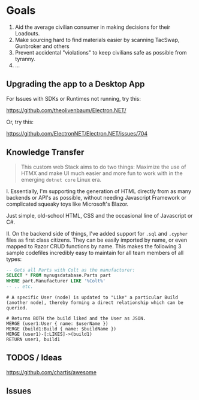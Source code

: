 # Goals

1. Aid the average civilian consumer in making decisions for their Loadouts.
2. Make sourcing hard to find materials easier by scanning TacSwap, Gunbroker and others
3. Prevent accidental "violations" to keep civilians safe as possible from tyranny.
4. ...

## Upgrading the app to a Desktop App

For Issues with SDKs or Runtimes not running, try this:

https://github.com/theolivenbaum/Electron.NET/

Or, try this:

https://github.com/ElectronNET/Electron.NET/issues/704

## Knowledge Transfer

> This custom web Stack aims to do two things: Maximize the use of HTMX and make UI much easier and more fun to work with in the emerging `dotnet core` Linux era.

I.  Essentially, I'm supporting the generation of HTML directly from as many backends or API's as possible, without needing Javascript Framework or complicated squeaky toys like Microsoft's Blazor.

Just simple, old-school HTML, CSS and the occasional line of Javascript or C#.

II. On the backend side of things, I've added support for `.sql` and `.cypher` files as first class citizens.  They can be easily imported by name, or even mapped to Razor CRUD functions by name.  This makes the following 3 sample codefiles incredibly easy to maintain for all team members of all types:

``` sql
-- Gets all Parts with Colt as the manufacturer:
SELECT * FROM mynugsdatabase.Parts part
WHERE part.Manufacturer LIKE '%Colt%'
-- .. etc.

```

``` cypher
# A specific User (node) is updated to "Like" a particular Build (another node), thereby forming a direct relationship which can be queried.  

# Returns BOTH the build liked and the User as JSON.
MERGE (user1:User { name: $userName })
MERGE (build1:Build { name: $buildName })
MERGE (user1)-[:LIKES]->(build1)
RETURN user1, build1
```

## TODOS / Ideas

https://github.com/chartjs/awesome

## Issues
